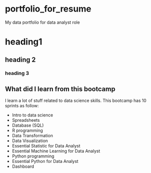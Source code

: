 # portfolio_for_resume
My data portfolio for data analyst role

# heading1
## heading 2
### heading 3

## What did I learn from this bootcamp

I learn a lot of stuff related to data science skills. This bootcamp has 10 sprints as follow:
  - Intro to data science
  - Spreadsheets
  - Database (SQL)
  - R programming
  - Data Transformation
  - Data Visualization
  - Essential Statistic for Data Analyst
  - Essential Machine Learning for Data Analyst
  - Python programming
  - Essential Python for Data Analyst
  - Dashboard

